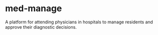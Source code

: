 # med-manage
A platform for attending physicians in hospitals to manage residents and approve their diagnostic decisions.
